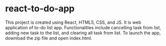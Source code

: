 # react-to-do-app
This project is created using React, HTML5, CSS, and JS. It is web application of to-do list app. Functionalities include cancelling task from list, adding new task to the list, and clearing all task from list. To launch the app, download the zip file and open index.html.

